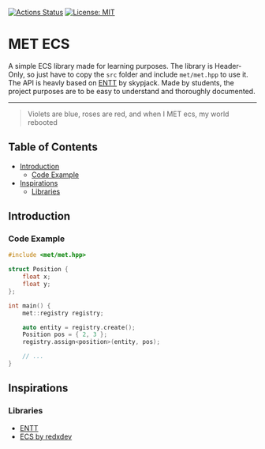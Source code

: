 [![Actions Status](https://github.com/guillaume-haerinck/met-ecs/workflows/unit%20test/badge.svg)](https://github.com/guillaume-haerinck/met-ecs/actions)
[![License: MIT](https://img.shields.io/badge/License-MIT-yellow.svg)](https://opensource.org/licenses/MIT)

# MET ECS

A simple ECS library made for learning purposes. The library is Header-Only, so just have to copy the `src` folder and include `met/met.hpp` to use it. 
The API is heavly based on [ENTT](https://github.com/skypjack/entt) by skypjack. Made by students, the project purposes are to be easy to understand and thoroughly documented.

---

> Violets are blue, roses are red, and when I MET ecs, my world rebooted

## Table of Contents

* [Introduction](#introduction)
    * [Code Example](#code-example)
* [Inspirations](#inspirations)
    * [Libraries](#libraries)

## Introduction

### Code Example

```C++
#include <met/met.hpp>

struct Position {
    float x;
    float y;
};

int main() {
    met::registry registry;

    auto entity = registry.create();
    Position pos = { 2, 3 };
    registry.assign<position>(entity, pos);

    // ...
}
```

## Inspirations

### Libraries

- [ENTT](https://github.com/skypjack/entt)
- [ECS by redxdev](https://github.com/redxdev/ECS)

